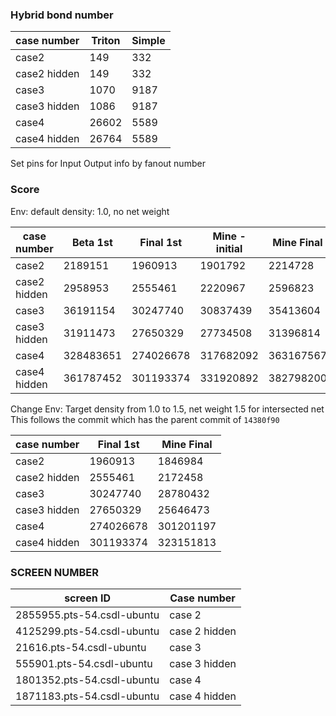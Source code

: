 ### Hybrid bond number

| case number  | Triton | Simple |
| ------------ | ------ | ------ |
| case2        | 149    | 332    |
| case2 hidden | 149    | 332    |
| case3        | 1070   | 9187   |
| case3 hidden | 1086   | 9187   |
| case4        | 26602  | 5589   |
| case4 hidden | 26764  | 5589   |

Set pins for Input Output info by fanout number



### Score

Env: default
density: 1.0, no net weight

| case number  | Beta 1st  | Final 1st | Mine - initial | Mine Final |
| ------------ | --------- | --------- | -------------- | ---------- |
| case2        | 2189151   | 1960913   | 1901792        | 2214728    |
| case2 hidden | 2958953   | 2555461   | 2220967        | 2596823    |
| case3        | 36191154  | 30247740  | 30837439       | 35413604   |
| case3 hidden | 31911473  | 27650329  | 27734508       | 31396814   |
| case4        | 328483651 | 274026678 | 317682092      | 363167567  |
| case4 hidden | 361787452 | 301193374 | 331920892      | 382798200  |

Change Env:
Target density from 1.0 to 1.5, net weight 1.5 for intersected net
This follows the commit which has the parent commit of `14380f90`

| case number  | Final 1st | Mine Final |
| ------------ | --------- | ---------- |
| case2        | 1960913   | 1846984    |
| case2 hidden | 2555461   | 2172458    |
| case3        | 30247740  | 28780432   |
| case3 hidden | 27650329  | 25646473   |
| case4        | 274026678 | 301201197  |
| case4 hidden | 301193374 | 323151813  |









### SCREEN NUMBER

| screen ID                  | Case number   |
| -------------------------- | ------------- |
| 2855955.pts-54.csdl-ubuntu | case 2        |
| 4125299.pts-54.csdl-ubuntu | case 2 hidden |
| 21616.pts-54.csdl-ubuntu   | case 3        |
| 555901.pts-54.csdl-ubuntu  | case 3 hidden |
| 1801352.pts-54.csdl-ubuntu | case 4        |
| 1871183.pts-54.csdl-ubuntu | case 4 hidden |